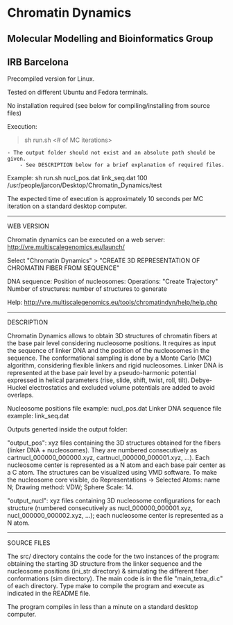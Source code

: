 # Chromatin Dynamics
## Molecular Modelling and Bioinformatics Group
## IRB Barcelona

Precompiled version for Linux.

Tested on different Ubuntu and Fedora terminals.

No installation required (see below for compiling/installing from source files)


Execution:

> sh run.sh <nucleosome positions> <linker sequence> <# of MC iterations> <output folder>

	- The output folder should not exist and an absolute path should be given.
        - See DESCRIPTION below for a brief explanation of required files.

Example:
sh run.sh nucl_pos.dat link_seq.dat 100 /usr/people/jarcon/Desktop/Chromatin_Dynamics/test

The expected time of execution is approximately 10 seconds per MC iteration on a standard
desktop computer.

------------------------------------------------------------------------------------------
WEB VERSION

Chromatin dynamics can be executed on a web server:
http://vre.multiscalegenomics.eu/launch/

Select "Chromatin Dynamics" > "CREATE 3D REPRESENTATION OF CHROMATIN FIBER FROM SEQUENCE"

DNA sequence: <linker sequence file>
Position of nucleosomes: <nucleosome positions file>
Operations: "Create Trajectory"
Number of structures: number of structures to generate

Help: http://vre.multiscalegenomics.eu/tools/chromatindyn/help/help.php

------------------------------------------------------------------------------------------
DESCRIPTION

Chromatin Dynamics allows to obtain 3D structures of chromatin fibers at the base pair
level considering nucleosome positions. It requires as input the sequence of linker DNA
and the position of the nucleosomes in the sequence. The conformational sampling is done
by a Monte Carlo (MC) algorithm, considering flexible linkers and rigid nucleosomes.
Linker DNA is represented at the base pair level by a pseudo-harmonic potential expressed
in helical parameters (rise, slide, shift, twist, roll, tilt). Debye-Huckel electrostatics
and excluded volume potentials are added to avoid overlaps.

Nucleosome positions file example: nucl_pos.dat
Linker DNA sequence file example: link_seq.dat

Outputs generted inside the output folder:

"output_pos": xyz files containing the 3D structures obtained for the fibers (linker DNA +
              nucleosomes). They are numbered consecutively as cartnucl_000000_000000.xyz,
              cartnucl_000000_000001.xyz, ...).
              Each nucleosome center is represented as a N atom and each base pair center
              as a C atom.
              The structures can be visualized using VMD software. To make the nucleosome
              core visible, do Representations -> Selected Atoms: name N; Drawing method:
              VDW; Sphere Scale: 14.

"output_nucl": xyz files containing 3D nucleosome configurations for each structure
               (numbered consecutively as nucl_000000_000001.xyz, nucl_000000_000002.xyz,
                ...); each nucleosome center is represented as a N atom.

------------------------------------------------------------------------------------------
SOURCE FILES

The src/ directory contains the code for the two instances of the program: obtaining the
starting 3D structure from the linker sequence and the nucleosome positions (ini_str
directory) & simulating the different fiber conformations (sim directory). The main code
is in the file "main_tetra_di.c" of each directory. Type make to compile the program and
execute as indicated in the README file.

The program compiles in less than a minute on a standard desktop computer.

